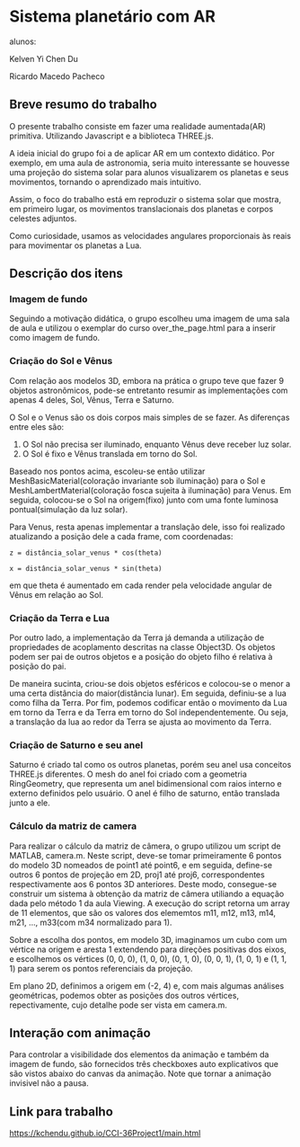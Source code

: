 # Sistema planetário com AR

alunos:

Kelven Yi Chen Du

Ricardo Macedo Pacheco

## Breve resumo do trabalho

O presente trabalho consiste em fazer uma realidade aumentada(AR) primitiva. Utilizando Javascript e a biblioteca THREE.js.

A ideia inicial do grupo foi a de aplicar AR em um contexto didático. Por exemplo, em uma aula de astronomia, seria muito interessante se houvesse uma projeção do sistema solar para alunos visualizarem os planetas e seus movimentos, tornando o aprendizado mais intuitivo.

Assim, o foco do trabalho está em reproduzir o sistema solar que mostra, em primeiro lugar, os movimentos translacionais dos planetas e corpos celestes adjuntos.

Como curiosidade, usamos as velocidades angulares proporcionais às reais para movimentar os planetas a Lua.

## Descrição dos itens

### Imagem de fundo

Seguindo a motivação didática, o grupo escolheu uma imagem de uma sala de aula e utilizou o exemplar do curso over_the_page.html para a inserir como imagem de fundo.

### Criação do Sol e Vênus

Com relação aos modelos 3D, embora na prática o grupo teve que fazer 9 objetos astronômicos, pode-se entretanto resumir as implementações com apenas 4 deles, Sol, Vênus, Terra e Saturno.

O Sol e o Venus são os dois corpos mais simples de se fazer. As diferenças entre eles são:

1. O Sol não precisa ser iluminado, enquanto Vênus deve receber luz solar.
2. O Sol é fixo e Vênus translada em torno do Sol.

Baseado nos pontos acima, escoleu-se então utilizar MeshBasicMaterial(coloração invariante sob iluminação) para o Sol e MeshLambertMaterial(coloração fosca sujeita à iluminação) para Venus. Em seguida, colocou-se o Sol na origem(fixo) junto com uma fonte luminosa pontual(simulação da luz solar).

Para Venus, resta apenas implementar a translação dele, isso foi realizado atualizando a posição dele a cada frame, com coordenadas:

    z = distância_solar_venus * cos(theta)

    x = distância_solar_venus * sin(theta)

em que theta é aumentado em cada render pela velocidade angular de Vênus em relação ao Sol.

### Criação da Terra e Lua

Por outro lado, a implementação da Terra já demanda a utilização de propriedades de acoplamento descritas na classe Object3D. Os objetos podem ser pai de outros objetos e a posição do objeto filho é relativa à posição do pai.

De maneira sucinta, criou-se dois objetos esféricos e colocou-se o menor a uma certa distância do maior(distância lunar). Em seguida, definiu-se a lua como filha da Terra. Por fim, podemos codificar então o movimento da Lua em torno da Terra e da Terra em torno do Sol independentemente. Ou seja, a translação da lua ao redor da Terra se ajusta ao movimento da Terra.

### Criação de Saturno e seu anel

Saturno é criado tal como os outros planetas, porém seu anel usa conceitos THREE.js diferentes. O mesh do anel foi criado com a geometria RingGeometry, que representa um anel bidimensional com raios interno e externo definidos pelo usuário. O anel é filho de saturno, então translada junto a ele.

### Cálculo da matriz de camera

Para realizar o cálculo da matriz de câmera, o grupo utilizou um script de MATLAB, camera.m.
Neste script, deve-se tomar primeiramente 6 pontos do modelo 3D nomeados de point1 até point6, e em seguida, define-se outros 6 pontos de projeção em 2D, proj1 até proj6, correspondentes respectivamente aos 6 pontos 3D anteriores. Deste modo, consegue-se construir um sistema à obtenção da matriz de câmera utiliando a equação dada pelo método 1 da aula Viewing. A execução do script retorna um array de 11 elementos, que são os valores dos elememtos m11, m12, m13, m14, m21, ..., m33(com m34 normalizado para 1). 

Sobre a escolha dos pontos, em modelo 3D, imaginamos um cubo com um vértice na origem e aresta 1 extendendo para direções positivas 
dos eixos, e escolhemos os vértices (0, 0, 0), (1, 0, 0), (0, 1, 0), (0, 0, 1), (1, 0, 1) e (1, 1, 1)
para serem os pontos referenciais da projeção.

Em plano 2D, definimos a origem em (-2, 4) e, com mais algumas análises geométricas, podemos obter as posições dos outros vértices, repectivamente, cujo detalhe pode
ser vista em camera.m. 

## Interação com animação

Para controlar a visibilidade dos elementos da animação e também da imagem de fundo, são fornecidos três checkboxes auto explicativos que são vistos abaixo do canvas da animação. Note que tornar a animação invisivel não a pausa.

## Link para trabalho

https://kchendu.github.io/CCI-36Project1/main.html